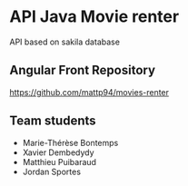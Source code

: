 # API Java Movie renter

API based on sakila database

## Angular Front Repository

https://github.com/mattp94/movies-renter

## Team students

- Marie-Thérèse Bontemps
- Xavier Dembedydy
- Matthieu Puibaraud
- Jordan Sportes
